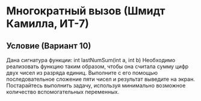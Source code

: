 # Многократный вызов (Шмидт Камилла, ИТ-7)
## Условие (Вариант 10)
Дана сигнатура функции: int lastNumSum(int a, int b)
Необходимо реализовать функцию таким образом, чтобы она считала сумму
цифр двух чисел из разряда единиц. Выполните с его помощью
последовательное сложение пяти чисел и результат выведите на экран.
Постарайтесь выполнить задачу, используя минимально возможное
количество вспомогательных переменных.

